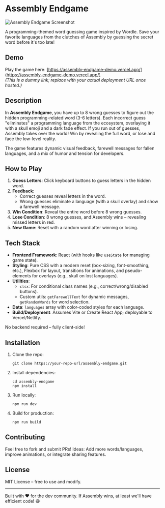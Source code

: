 # Assembly Endgame

![Assembly Endgame Screenshot](https://via.placeholder.com/800x400?text=Game+Screenshot) <!-- Replace with actual screenshot URL -->

A programming-themed word guessing game inspired by Wordle. Save your favorite languages from the clutches of Assembly by guessing the secret word before it's too late!

## Demo

Play the game here: [https://assembly-endgame-demo.vercel.app/](https://assembly-endgame-demo.vercel.app/)  
*(This is a dummy link; replace with your actual deployment URL once hosted.)*

## Description

In **Assembly Endgame**, you have up to 8 wrong guesses to figure out the hidden programming-related word (3-6 letters). Each incorrect guess "eliminates" a programming language from the ecosystem, overlaying it with a skull emoji and a dark fade effect. If you run out of guesses, Assembly takes over the world! Win by revealing the full word, or lose and face the low-level reality.

The game features dynamic visual feedback, farewell messages for fallen languages, and a mix of humor and tension for developers.

## How to Play

1. **Guess Letters**: Click keyboard buttons to guess letters in the hidden word.
2. **Feedback**:
   - Correct guesses reveal letters in the word.
   - Wrong guesses eliminate a language (with a skull overlay) and show a farewell message.
3. **Win Condition**: Reveal the entire word before 8 wrong guesses.
4. **Lose Condition**: 8 wrong guesses, and Assembly wins – revealing missed letters in red.
5. **New Game**: Reset with a random word after winning or losing.

## Tech Stack

- **Frontend Framework**: React (with hooks like `useState` for managing game state).
- **Styling**: Pure CSS with a modern reset (box-sizing, font-smoothing, etc.), Flexbox for layout, transitions for animations, and pseudo-elements for overlays (e.g., skull on lost languages).
- **Utilities**:
  - `clsx`: For conditional class names (e.g., correct/wrong/disabled buttons).
  - Custom utils: `getFarewellText` for dynamic messages, `getRandomWords` for word selection.
- **Data**: `languages` array with color-coded styles for each language.
- **Build/Deployment**: Assumes Vite or Create React App; deployable to Vercel/Netlify.

No backend required – fully client-side!

## Installation

1. Clone the repo:
   ```
   git clone https://your-repo-url/assembly-endgame.git
   ```
2. Install dependencies:
   ```
   cd assembly-endgame
   npm install
   ```
3. Run locally:
   ```
   npm run dev
   ```
4. Build for production:
   ```
   npm run build
   ```

## Contributing

Feel free to fork and submit PRs! Ideas: Add more words/languages, improve animations, or integrate sharing features.

## License

MIT License – free to use and modify.

---

Built with ❤️ for the dev community. If Assembly wins, at least we'll have efficient code! 😄
